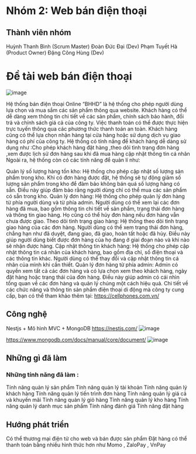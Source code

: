 # Nhóm 2: Web bán điện thoại
## Thành viên nhóm
  Huỳnh Thanh Bình (Scrum Master)
  Đoàn Đức Đại (Dev)
  Phạm Tuyết Hà (Product Owner)
  Đặng Công Hùng (Dev)
# Đề tài web bán điện thoại
![image](https://github.com/conghung0720/Phones-Store/assets/109029860/ffa89f31-0575-4a30-94e1-8bdc045d0bc8)


Hệ thống bán điện thoại Online “BHHD” là hệ thống cho phép người dùng lựa chọn và mua sắm các sản phẩm thông qua website. Khách hàng có thể dễ dàng xem thông tin chi tiết về các sản phẩm, chính sách bảo hành, đổi trả và chính sách giá cả của công ty. Việc thanh toán có thể được thực hiện trực tuyến thông qua các phương thức thanh toán an toàn. Khách hàng cũng có thể lựa chọn nhận hàng tại cửa hàng hoặc sử dụng dịch vụ giao hàng có phí của công ty. Hệ thống có tính năng để khách hàng dễ dàng sử dụng như :Cho phép khách hàng đặt hàng ,theo dõi tình trạng đơn hàng ,xem được lịch sử đơn hàng sau khi đã mua hàng cập nhật thông tin cá nhân Ngoài ra, hệ thống còn có các tính năng để quản lí như:

Quản lý số lượng hàng tồn kho: Hệ thống cho phép cập nhật số lượng sản phẩm trong kho. Khi có đơn hàng được đặt, hệ thống sẽ tự động giảm số lượng sản phẩm trong kho để đảm bảo không bán quá số lượng hàng có sẵn. Điều này giúp đảm bảo rằng người dùng chỉ có thể mua các sản phẩm có sẵn trong kho.
Quản lý đơn hàng: Hệ thống cho phép quản lý đơn hàng từ phía người dùng và từ phía admin. Người dùng có thể xem lại các đơn hàng đã mua, bao gồm thông tin chi tiết về sản phẩm, trạng thái đơn hàng và thông tin giao hàng. Họ cũng có thể hủy đơn hàng nếu đơn hàng vẫn chưa được giao.
Theo dõi tình trạng giao hàng: Hệ thống theo dõi tình trạng giao hàng của các đơn hàng. Người dùng có thể xem trạng thái đơn hàng, chẳng hạn như đã duyệt, đang giao, đã giao, hoàn tất hoặc đã hủy. Điều này giúp người dùng biết được đơn hàng của họ đang ở giai đoạn nào và khi nào sẽ nhận được hàng.
Cập nhật thông tin khách hàng: Hệ thống cho phép cập nhật thông tin cá nhân của khách hàng, bao gồm địa chỉ, số điện thoại và các thông tin khác. Người dùng có thể thay đổi và cập nhật thông tin cá nhân của mình khi cần thiết.
Quản lý đơn hàng từ phía admin: Admin có quyền xem tất cả các đơn hàng và có lựa chọn xem theo khách hàng, ngày đặt hàng hoặc trạng thái của đơn hàng. Điều này giúp admin có cái nhìn tổng quan về các đơn hàng và quản lý chúng một cách hiệu quả. Chi tiết về các chức năng và thông tin sản phẩm điện thoại di động mà công ty cung cấp, bạn có thể tham khảo thêm tại: https://cellphones.com.vn/
## Công nghệ
Nestjs + Mô hình MVC + MongoDB
https://nestjs.com/ 
![image](https://github.com/conghung0720/Phones-Store/assets/109029860/a44b0038-0833-47db-9720-aea411690cfd)


https://www.mongodb.com/docs/manual/core/document/ 
![image](https://github.com/conghung0720/Phones-Store/assets/109029860/2ec83fc0-b284-4e8e-8ff8-1ac299fc1595)


## Những gì đã làm
### Những tính năng đã làm :

Tính năng quản lý sản phẩm
Tính năng quản lý tài khoản
Tính năng quản lý khách hàng
Tính năng quản lý tiến trình đơn hàng
Tính năng quản lý giá cả và khuyến mãi
Tính năng quản lý giỏ hàng
Tính năng quản lý kho hàng
Tính năng quản lý danh mục sản phẩm
Tính năng đánh giá
Tính năng đặt hàng
## Hướng phát triển
Có thể thương mại điện tử cho web và bán được sản phẩm
Đặt hàng có thể thanh toán bằng nhiều hình thức hơn như Momo , ZaloPay , VnPay
